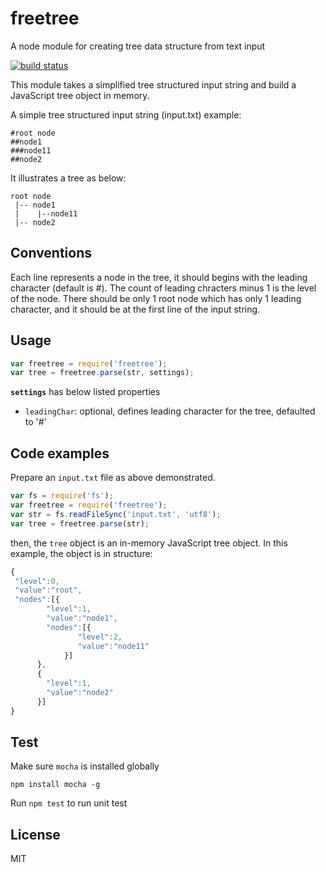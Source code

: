 freetree
========

A node module for creating tree data structure from text input

[![build status](https://travis-ci.org/liushuping/freetree.svg)](https://travis-ci.org/liushuping/freetree.svg)

This module takes a simplified tree structured input string and build a JavaScript tree object in memory. 

A simple tree structured input string (input.txt) example:
```
#root node
##node1
###node11
##node2
```
It illustrates a tree as below:
```
root node
 |-- node1
 |    |--node11
 |-- node2
```
## Conventions
Each line represents a node in the tree, it should begins with the leading character (default is \#). The count of leading chracters minus 1 is the level of the node. There should be only 1 root node which has only 1 leading character, and it should be at the first line of the input string.

## Usage
```javascript
var freetree = require('freetree');
var tree = freetree.parse(str, settings);
```
**`settings`** has below listed properties
* `leadingChar`: optional, defines leading character for the tree, defaulted to '#' 

## Code examples
Prepare an `input.txt` file as above demonstrated.
```JavaScript
var fs = require('fs');
var freetree = require('freetree');
var str = fs.readFileSync('input.txt', 'utf8');
var tree = freetree.parse(str);
```
then, the `tree` object is an in-memory JavaScript tree object. In this example, the object is in structure:
```JavaScript
{
 "level":0,
 "value":"root",
 "nodes":[{
	    "level":1,
	    "value":"node1",
	    "nodes":[{
		       "level":2,
	   	       "value":"node11"
		    }]
	  },
	  {
	    "level":1,
	    "value":"node2"
	  }]
}
```
## Test
Make sure `mocha` is installed globally
```
npm install mocha -g
```
Run `npm test` to run unit test
## License
MIT
